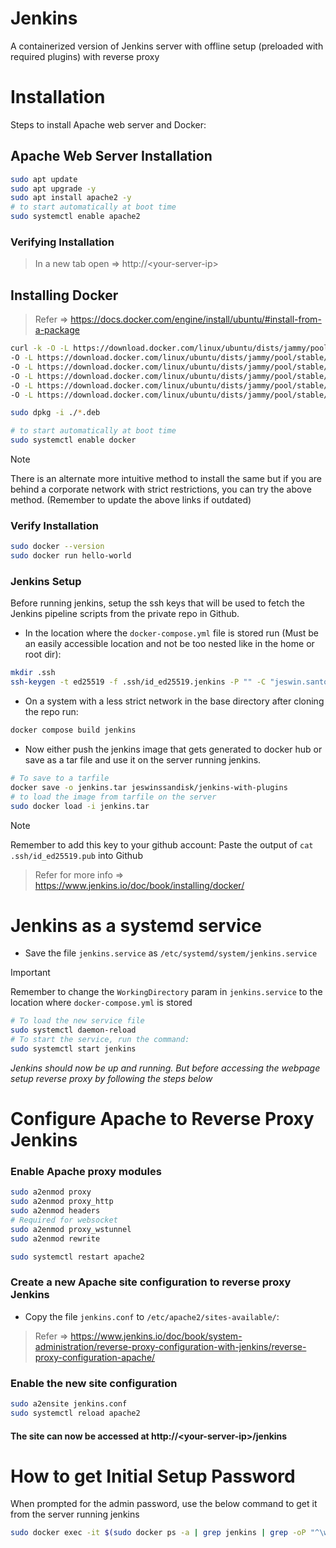 # Jenkins

A containerized version of Jenkins server with offline setup (preloaded with required plugins) with reverse proxy

# Installation

Steps to install Apache web server and Docker:

## Apache Web Server Installation

```bash
sudo apt update
sudo apt upgrade -y
sudo apt install apache2 -y
# to start automatically at boot time
sudo systemctl enable apache2
```

### Verifying Installation

> In a new tab open => http://\<your-server-ip\>

## Installing Docker

> Refer => https://docs.docker.com/engine/install/ubuntu/#install-from-a-package

```bash
curl -k -O -L https://download.docker.com/linux/ubuntu/dists/jammy/pool/stable/amd64/containerd.io_1.7.25-1_amd64.deb \
-O -L https://download.docker.com/linux/ubuntu/dists/jammy/pool/stable/amd64/docker-buildx-plugin_0.19.3-1~ubuntu.22.04~jammy_amd64.deb \
-O -L https://download.docker.com/linux/ubuntu/dists/jammy/pool/stable/amd64/docker-ce_27.5.0-1~ubuntu.22.04~jammy_amd64.deb \
-O -L https://download.docker.com/linux/ubuntu/dists/jammy/pool/stable/amd64/docker-ce-cli_27.5.0-1~ubuntu.22.04~jammy_amd64.deb \
-O -L https://download.docker.com/linux/ubuntu/dists/jammy/pool/stable/amd64/docker-compose-plugin_2.6.0~ubuntu-jammy_amd64.deb \
-O -L https://download.docker.com/linux/ubuntu/dists/jammy/pool/stable/amd64/docker-scan-plugin_0.23.0~ubuntu-jammy_amd64.deb

sudo dpkg -i ./*.deb

# to start automatically at boot time
sudo systemctl enable docker
```

> [!Note]
> There is an alternate more intuitive method to install the same but if you are behind a corporate network with strict restrictions, you can try the above method. (Remember to update the above links if outdated)

### Verify Installation

```bash
sudo docker --version
sudo docker run hello-world
```

### Jenkins Setup

Before running jenkins, setup the ssh keys that will be used to fetch the Jenkins pipeline scripts from the private repo in Github.

- In the location where the `docker-compose.yml` file is stored run (Must be an easily accessible location and not be too nested like in the home or root dir):

```bash
mkdir .ssh
ssh-keygen -t ed25519 -f .ssh/id_ed25519.jenkins -P "" -C "jeswin.santosh@sandisk.com"
```

- On a system with a less strict network in the base directory after cloning the repo run:
```bash
docker compose build jenkins
```

- Now either push the jenkins image that gets generated to docker hub or save as a tar file and use it on the server running jenkins.
```bash
# To save to a tarfile
docker save -o jenkins.tar jeswinssandisk/jenkins-with-plugins
# to load the image from tarfile on the server
sudo docker load -i jenkins.tar
```

> [!Note]
> Remember to add this key to your github account: 
> Paste the output of `cat .ssh/id_ed25519.pub` into Github

> Refer for more info => https://www.jenkins.io/doc/book/installing/docker/

# Jenkins as a systemd service

- Save the file `jenkins.service` as `/etc/systemd/system/jenkins.service`

> [!Important]
> Remember to change the `WorkingDirectory` param in `jenkins.service` to the location where `docker-compose.yml` is stored

```bash
# To load the new service file
sudo systemctl daemon-reload
# To start the service, run the command:
sudo systemctl start jenkins
```

*Jenkins should now be up and running. But before accessing the webpage setup reverse proxy by following the steps below*

# Configure Apache to Reverse Proxy Jenkins

### Enable Apache proxy modules

```bash
sudo a2enmod proxy
sudo a2enmod proxy_http
sudo a2enmod headers
# Required for websocket
sudo a2enmod proxy_wstunnel
sudo a2enmod rewrite

sudo systemctl restart apache2
```

### Create a new Apache site configuration to reverse proxy Jenkins

- Copy the file `jenkins.conf` to `/etc/apache2/sites-available/`:

> Refer => https://www.jenkins.io/doc/book/system-administration/reverse-proxy-configuration-with-jenkins/reverse-proxy-configuration-apache/

### Enable the new site configuration

```bash
sudo a2ensite jenkins.conf
sudo systemctl reload apache2
```

#### The site can now be accessed at http://\<your-server-ip\>/jenkins

# How to get Initial Setup Password
When prompted for the admin password, use the below command to get it from the server running jenkins
```bash
sudo docker exec -it $(sudo docker ps -a | grep jenkins | grep -oP "^\w+") cat /var/jenkins_home/secrets/initialAdminPassword
```